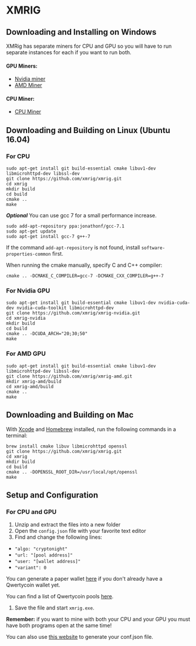 # XMRIG

## Downloading and Installing on Windows

XMRig has separate miners for CPU and GPU so you will have to run separate instances for each if you want to run both.

#### GPU Miners:

* [Nvidia miner](https://github.com/xmrig/xmrig-nvidia/releases)
* [AMD Miner](https://github.com/xmrig/xmrig-amd/releases)

#### CPU Miner:

* [CPU Miner](https://github.com/xmrig/xmrig/releases)

## Downloading and Building on Linux \(Ubuntu 16.04\)

### For CPU

```text
sudo apt-get install git build-essential cmake libuv1-dev libmicrohttpd-dev libssl-dev
git clone https://github.com/xmrig/xmrig.git
cd xmrig
mkdir build
cd build
cmake ..
make
```

_**Optional**_ You can use gcc 7 for a small performance increase.

```text
sudo add-apt-repository ppa:jonathonf/gcc-7.1
sudo apt-get update
sudo apt-get install gcc-7 g++-7
```

If the command `add-apt-repository` is not found, install `software-properties-common` first.

When running the cmake manually, specify C and C++ compiler:

`cmake .. -DCMAKE_C_COMPILER=gcc-7 -DCMAKE_CXX_COMPILER=g++-7`

### For Nvidia GPU

```text
sudo apt-get install git build-essential cmake libuv1-dev nvidia-cuda-dev nvidia-cuda-toolkit libmicrohttpd-dev
git clone https://github.com/xmrig/xmrig-nvidia.git
cd xmrig-nvidia
mkdir build
cd build
cmake .. -DCUDA_ARCH="20;30;50"
make
```

### For AMD GPU

```text
sudo apt-get install git build-essential cmake libuv1-dev libmicrohttpd-dev libssl-dev
git clone https://github.com/xmrig/xmrig-amd.git
mkdir xmrig-amd/build
cd xmrig-amd/build
cmake ..
make
```

## Downloading and Building on Mac

With [Xcode](https://developer.apple.com/xcode/) and [Homebrew](https://brew.sh/) installed, run the following commands in a terminal:

```text
brew install cmake libuv libmicrohttpd openssl
git clone https://github.com/xmrig/xmrig.git
cd xmrig
mkdir build
cd build
cmake .. -DOPENSSL_ROOT_DIR=/usr/local/opt/openssl
make
```

## Setup and Configuration

### For CPU and GPU

1. Unzip and extract the files into a new folder
2. Open the `config.json` file with your favorite text editor
3. Find and change the following lines:

* `"algo: "cryptonight"`
* `"url: "[pool address]"`
* `"user: "[wallet address]"`
* `"variant": 0`

You can generate a paper wallet [here](https://docs.qwertycoin.org/guides/mining/guides/wallets/Paper-Wallet) if you don't already have a Qwertycoin wallet yet.

You can find a list of Qwertycoin pools [here](https://explorer.qwertycoin.org/#pools).

1. Save the file and start `xmrig.exe`.

**Remember:** if you want to mine with both your CPU and your GPU you must have both programs open at the same time!

You can also use [this website](https://config.xmrig.com/xmrig) to generate your conf.json file.

